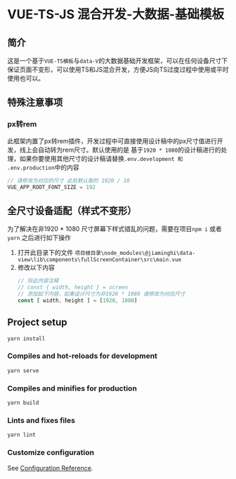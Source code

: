 #  VUE-TS-JS 混合开发-大数据-基础模板



##  简介

这是一个基于`VUE-TS模板`与`data-V`的大数据基础开发框架，可以在任何设备尺寸下保证页面不变形，可以使用TS和JS混合开发，方便JS向TS过度过程中使用或平时使用也可以。



## 特殊注意事项

### px转rem

此框架内置了px转rem插件，开发过程中可直接使用设计稿中的px尺寸值进行开发，线上会自动转为rem尺寸。默认使用的是 基于`1920 * 1080`的设计稿进行的处理，如果你要使用其他尺寸的设计稿请替换`.env.development 和 .env.production`中的内容

```js
// 请修改为对应的尺寸 此处默认取的 1920 / 10
VUE_APP_ROOT_FONT_SIZE = 192
```



## 全尺寸设备适配（样式不变形）

为了解决在非1920 * 1080 尺寸屏幕下样式错乱的问题，需要在项目`npm i` 或者 `yarn` 之后进行如下操作

1. 打开此目录下的文件
   `项目根目录\node_modules\@jiaminghi\data-view\lib\components\fullScreenContainer\src\main.vue`
2. 修改以下内容
   ```js
   // 将此内容注释
   // const { width, height } = screen
   // 添加如下内容，如果设计尺寸为非1920 * 1080 请修改为对应尺寸
   const [ width, height ] = [1920, 1080]
   ```

## Project setup
```
yarn install
```

### Compiles and hot-reloads for development
```
yarn serve
```

### Compiles and minifies for production
```
yarn build
```

### Lints and fixes files
```
yarn lint
```

### Customize configuration
See [Configuration Reference](https://cli.vuejs.org/config/).
